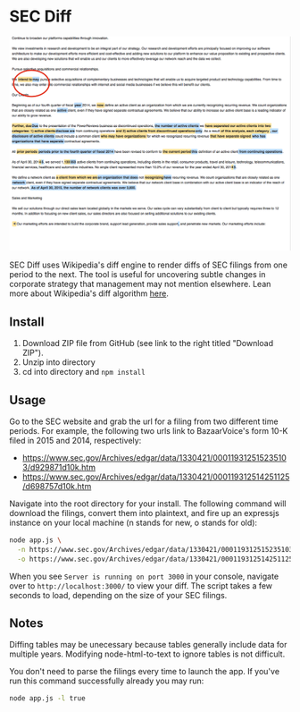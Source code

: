 SEC Diff
=========

![Alt text](/public/Screenshot.png?raw=true "Bazzarvoice, Inc.")

SEC Diff uses Wikipedia's diff engine to render diffs of SEC filings
from one period to the next. The tool is useful for uncovering subtle changes
in corporate strategy that management may not mention elsewhere.  Lean more about
Wikipedia's diff algorithm [here](https://en.wikipedia.org/wiki/User:Cacycle/diff).

Install
-------

1. Download ZIP file from GitHub (see link to the right titled "Download ZIP").
2. Unzip into directory
3. cd into directory and `npm install`

Usage
-----

Go to the SEC website and grab the url for a filing from two different time
periods.  For example, the following two urls link to BazaarVoice's form 10-K
filed in 2015 and 2014, respectively:

- https://www.sec.gov/Archives/edgar/data/1330421/000119312515235103/d929871d10k.htm
- https://www.sec.gov/Archives/edgar/data/1330421/000119312514251125/d698757d10k.htm

Navigate into the root directory for your install.  The following command
will download the filings, convert them into plaintext, and fire up an expressjs
instance on your local machine (n stands for new, o stands for old):

```bash
node app.js \
  -n https://www.sec.gov/Archives/edgar/data/1330421/000119312515235103/d929871d10k.htm \
  -o https://www.sec.gov/Archives/edgar/data/1330421/000119312514251125/d698757d10k.htm
```

When you see `Server is running on port 3000` in your console, navigate over to `http://localhost:3000/`
to view your diff.  The script takes a few seconds to load, depending on the size of
your SEC filings.

Notes
-----

Diffing tables may be unecessary because tables generally include data for multiple years.
Modifying node-html-to-text to ignore tables is not difficult.

You don't need to parse the filings every time to launch the app.
If you've run this command successfully already you may run:

```bash
node app.js -l true
```

